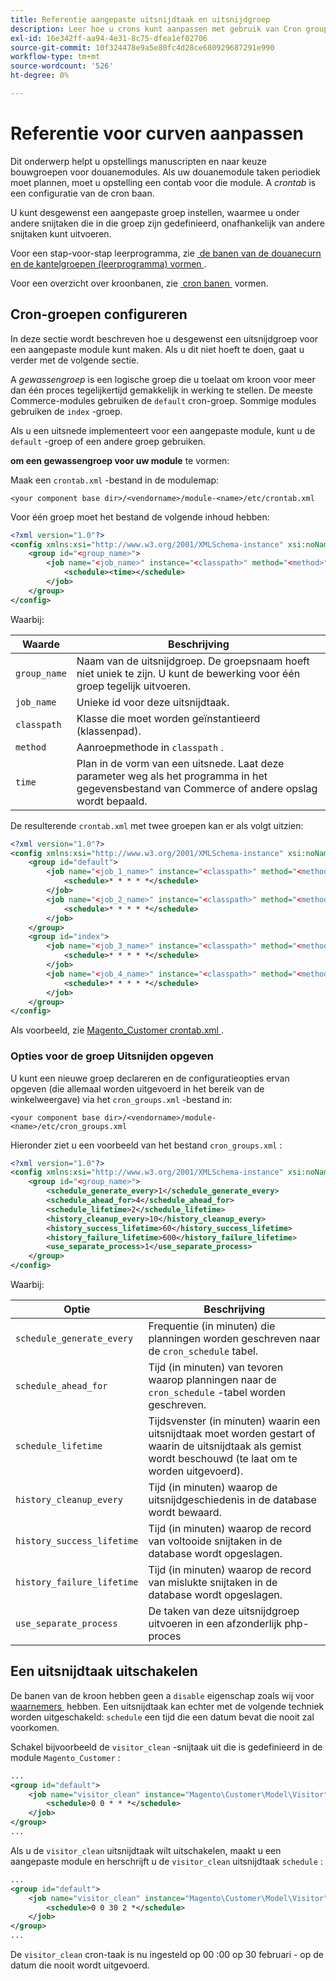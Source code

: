```yaml
---
title: Referentie aangepaste uitsnijdtaak en uitsnijdgroep
description: Leer hoe u crons kunt aanpassen met gebruik van Cron groups en crontabs in Adobe Commerce. Ontdek de opstelling van de douanemodule en de geplande taakconfiguratie.
exl-id: 16e342ff-aa94-4e31-8c75-dfea1ef02706
source-git-commit: 10f324478e9a5e80fc4d28ce680929687291e990
workflow-type: tm+mt
source-wordcount: '526'
ht-degree: 0%

---
```


# Referentie voor curven aanpassen

Dit onderwerp helpt u opstellings manuscripten en naar keuze bouwgroepen voor douanemodules. Als uw douanemodule taken periodiek moet plannen, moet u opstelling een contab voor die module. A _crontab_ is een configuratie van de cron baan.

U kunt desgewenst een aangepaste groep instellen, waarmee u onder andere snijtaken die in die groep zijn gedefinieerd, onafhankelijk van andere snijtaken kunt uitvoeren.

Voor een stap-voor-stap leerprogramma, zie [&#x200B; de banen van de douanecurn en de kantelgroepen (leerprogramma) vormen &#x200B;](custom-cron-tutorial.md).

Voor een overzicht over kroonbanen, zie [&#x200B; cron banen &#x200B;](../cli/configure-cron-jobs.md) vormen.

## Cron-groepen configureren

In deze sectie wordt beschreven hoe u desgewenst een uitsnijdgroep voor een aangepaste module kunt maken. Als u dit niet hoeft te doen, gaat u verder met de volgende sectie.

A _gewassengroep_ is een logische groep die u toelaat om kroon voor meer dan één proces tegelijkertijd gemakkelijk in werking te stellen. De meeste Commerce-modules gebruiken de `default` cron-groep. Sommige modules gebruiken de `index` -groep.

Als u een uitsnede implementeert voor een aangepaste module, kunt u de `default` -groep of een andere groep gebruiken.

**om een gewassengroep voor uw module** te vormen:

Maak een `crontab.xml` -bestand in de modulemap:

```text
<your component base dir>/<vendorname>/module-<name>/etc/crontab.xml
```

Voor één groep moet het bestand de volgende inhoud hebben:

```xml
<?xml version="1.0"?>
<config xmlns:xsi="http://www.w3.org/2001/XMLSchema-instance" xsi:noNamespaceSchemaLocation="urn:magento:module:Magento_Cron:etc/crontab.xsd">
    <group id="<group_name>">
        <job name="<job_name>" instance="<classpath>" method="<method>">
            <schedule><time></schedule>
        </job>
    </group>
</config>
```

Waarbij:

| Waarde | Beschrijving |
|---|---|
| `group_name` | Naam van de uitsnijdgroep. De groepsnaam hoeft niet uniek te zijn. U kunt de bewerking voor één groep tegelijk uitvoeren. |
| `job_name` | Unieke id voor deze uitsnijdtaak. |
| `classpath` | Klasse die moet worden geïnstantieerd (klassenpad). |
| `method` | Aanroepmethode in `classpath` . |
| `time` | Plan in de vorm van een uitsnede. Laat deze parameter weg als het programma in het gegevensbestand van Commerce of andere opslag wordt bepaald. |

De resulterende `crontab.xml` met twee groepen kan er als volgt uitzien:

```xml
<?xml version="1.0"?>
<config xmlns:xsi="http://www.w3.org/2001/XMLSchema-instance" xsi:noNamespaceSchemaLocation="urn:magento:module:Magento_Cron:etc/crontab.xsd">
    <group id="default">
        <job name="<job_1_name>" instance="<classpath>" method="<method_name>">
            <schedule>* * * * *</schedule>
        </job>
        <job name="<job_2_name>" instance="<classpath>" method="<method_name>">
            <schedule>* * * * *</schedule>
        </job>
    </group>
    <group id="index">
        <job name="<job_3_name>" instance="<classpath>" method="<method_name>">
            <schedule>* * * * *</schedule>
        </job>
        <job name="<job_4_name>" instance="<classpath>" method="<method_name>">
            <schedule>* * * * *</schedule>
        </job>
    </group>
</config>
```

Als voorbeeld, zie [&#x200B; Magento_Customer crontab.xml &#x200B;](https://github.com/magento/magento2/blob/2.4/app/code/Magento/Customer/etc/crontab.xml).

### Opties voor de groep Uitsnijden opgeven

U kunt een nieuwe groep declareren en de configuratieopties ervan opgeven (die allemaal worden uitgevoerd in het bereik van de winkelweergave) via het `cron_groups.xml` -bestand in:

```text
<your component base dir>/<vendorname>/module-<name>/etc/cron_groups.xml
```

Hieronder ziet u een voorbeeld van het bestand `cron_groups.xml` :

```xml
<?xml version="1.0"?>
<config xmlns:xsi="http://www.w3.org/2001/XMLSchema-instance" xsi:noNamespaceSchemaLocation="urn:magento:module:Magento_Cron:etc/cron_groups.xsd">
    <group id="<group_name>">
        <schedule_generate_every>1</schedule_generate_every>
        <schedule_ahead_for>4</schedule_ahead_for>
        <schedule_lifetime>2</schedule_lifetime>
        <history_cleanup_every>10</history_cleanup_every>
        <history_success_lifetime>60</history_success_lifetime>
        <history_failure_lifetime>600</history_failure_lifetime>
        <use_separate_process>1</use_separate_process>
    </group>
</config>
```

Waarbij:

| Optie | Beschrijving |
| -------------------------- | ------------------------------------------------------------------------------------------------------ |
| `schedule_generate_every` | Frequentie (in minuten) die planningen worden geschreven naar de `cron_schedule` tabel. |
| `schedule_ahead_for` | Tijd (in minuten) van tevoren waarop planningen naar de `cron_schedule` -tabel worden geschreven. |
| `schedule_lifetime` | Tijdsvenster (in minuten) waarin een uitsnijdtaak moet worden gestart of waarin de uitsnijdtaak als gemist wordt beschouwd (te laat om te worden uitgevoerd). |
| `history_cleanup_every` | Tijd (in minuten) waarop de uitsnijdgeschiedenis in de database wordt bewaard. |
| `history_success_lifetime` | Tijd (in minuten) waarop de record van voltooide snijtaken in de database wordt opgeslagen. |
| `history_failure_lifetime` | Tijd (in minuten) waarop de record van mislukte snijtaken in de database wordt opgeslagen. |
| `use_separate_process` | De taken van deze uitsnijdgroep uitvoeren in een afzonderlijk php-proces |

## Een uitsnijdtaak uitschakelen

De banen van de kroon hebben geen a `disable` eigenschap zoals wij voor [&#x200B; waarnemers &#x200B;](https://developer.adobe.com/commerce/php/development/components/events-and-observers/#observers) hebben. Een uitsnijdtaak kan echter met de volgende techniek worden uitgeschakeld: `schedule` een tijd die een datum bevat die nooit zal voorkomen.

Schakel bijvoorbeeld de `visitor_clean` -snijtaak uit die is gedefinieerd in de module `Magento_Customer` :

```xml
...
<group id="default">
    <job name="visitor_clean" instance="Magento\Customer\Model\Visitor" method="clean">
        <schedule>0 0 * * *</schedule>
    </job>
</group>
...
```

Als u de `visitor_clean` uitsnijdtaak wilt uitschakelen, maakt u een aangepaste module en herschrijft u de `visitor_clean` uitsnijdtaak `schedule` :

```xml
...
<group id="default">
    <job name="visitor_clean" instance="Magento\Customer\Model\Visitor" method="clean">
        <schedule>0 0 30 2 *</schedule>
    </job>
</group>
...
```

De `visitor_clean` cron-taak is nu ingesteld op 00 :00 op 30 februari - op de datum die nooit wordt uitgevoerd.
